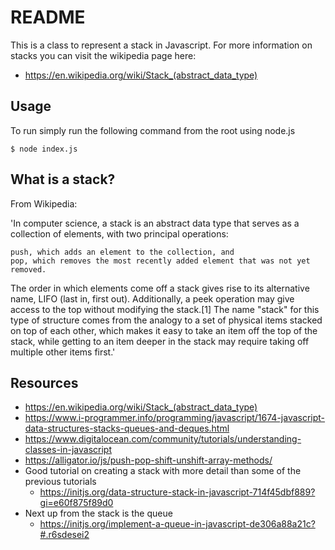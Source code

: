 # README

This is a class to represent a stack in Javascript. For more information on stacks you can visit the wikipedia page here:
* https://en.wikipedia.org/wiki/Stack_(abstract_data_type)

## Usage

To run simply run the following command from the root using node.js
```
$ node index.js
```

## What is a stack?

From Wikipedia:

'In computer science, a stack is an abstract data type that serves as a collection of elements, with two principal operations:

    push, which adds an element to the collection, and
    pop, which removes the most recently added element that was not yet removed.

The order in which elements come off a stack gives rise to its alternative name, LIFO (last in, first out). Additionally, a peek operation may give access to the top without modifying the stack.[1] The name "stack" for this type of structure comes from the analogy to a set of physical items stacked on top of each other, which makes it easy to take an item off the top of the stack, while getting to an item deeper in the stack may require taking off multiple other items first.'

## Resources

* https://en.wikipedia.org/wiki/Stack_(abstract_data_type)
* https://www.i-programmer.info/programming/javascript/1674-javascript-data-structures-stacks-queues-and-deques.html
* https://www.digitalocean.com/community/tutorials/understanding-classes-in-javascript
* https://alligator.io/js/push-pop-shift-unshift-array-methods/
* Good tutorial on creating a stack with more detail than some of the previous tutorials
    * https://initjs.org/data-structure-stack-in-javascript-714f45dbf889?gi=e60f875f89d0
* Next up from the stack is the queue
    * https://initjs.org/implement-a-queue-in-javascript-de306a88a21c?#.r6sdesei2